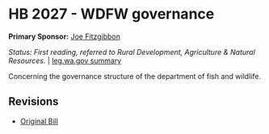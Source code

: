 # HB 2027 - WDFW governance
**Primary Sponsor:** [Joe Fitzgibbon](/person/leg/joe.fitzgibbon.md)

*Status: First reading, referred to Rural Development, Agriculture & Natural Resources.* | [leg.wa.gov summary](https://app.leg.wa.gov/billsummary?BillNumber=2027&Year=2021)

Concerning the governance structure of the department of fish and wildlife.

## Revisions
* [Original Bill](1/)